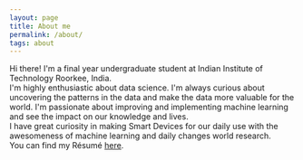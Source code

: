 ```yaml
---
layout: page
title: About me
permalink: /about/
tags: about
---
```


Hi there! I'm a final year undergraduate student at Indian Institute of Technology Roorkee, India. 
<br />
I'm highly enthusiastic about data science. I'm always curious about uncovering the patterns in the data and make the data more valuable for the world. I'm passionate about improving and implementing machine learning and see the impact on our knowledge and lives.
<br />
I have great curiosity in making Smart Devices for our daily use with the awesomeness of machine learning and daily changes world research.
<br />
You can find my Résumé [here]().
